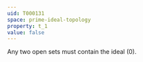```yaml
---
uid: T000131
space: prime-ideal-topology
property: t_1
value: false
---
```

Any two open sets must contain the ideal $(0)$.

